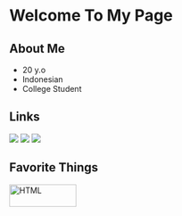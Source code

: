 # Welcome To My Page

<!--
**shikikan-neko08/shikikan-neko08** is a ✨ _special_ ✨ repository because its `README.md` (this file) appears on your GitHub profile.

Here are some ideas to get you started:

- 🔭 I’m currently working on ...
- 🌱 I’m currently learning ...
- 👯 I’m looking to collaborate on ...
- 🤔 I’m looking for help with ...
- 💬 Ask me about ...
- 📫 How to reach me: ...
- 😄 Pronouns: ...
- ⚡ Fun fact: ...
-->

## About Me
- 20 y.o
- Indonesian
- College Student

## Links
<a href='https://twitter.com/Shikikan_Neko08'>
  <img src='https://img.shields.io/badge/Twitter-Shikikan__Neko08-blue?style=flat-square'/></a>
<a href='https://osu.ppy.sh/users/7526560'>
  <img src='https://img.shields.io/badge/osu!%20profile-__Nekokatzen-ff69b4?style=flat-square'/></a>
<a href='https://www.reddit.com/user/arvadda/'>
  <img src='https://img.shields.io/badge/reddit-arvadda-orange?style=flat-square'/></a> 
  
## Favorite Things
<p align='left'>
  <img src='https://img.shields.io/badge/-Linux%20Ricing-brightgreen?style=flat-square' width='120' height='40' alt='HTML'/>
  



